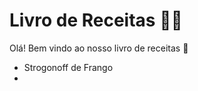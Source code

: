 # Livro de Receitas :man_cook:

Olá! Bem vindo ao nosso livro de receitas :wave:

- Strogonoff de Frango
- 

